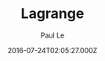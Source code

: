 ---
title: Lagrange
github: https://github.com/LeNPaul/Lagrange
demo: https://lenpaul.github.io/Lagrange/
author: Paul Le
ssg:
  - Jekyll
cms:
  - Markdown
date: 2016-07-24T02:05:27.000Z
description: A minimalist Jekyll theme for running a personal blog
draft: false
publish_date: '2016-07-24T02:05:27Z'
update_date: '2022-06-02T14:25:54Z'
github_star: 561
github_fork: 559
---
